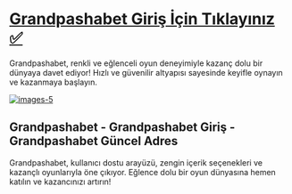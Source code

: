 <h1><a href="https://cutt.ly/GrandSosyal">Grandpashabet Giriş İçin Tıklayınız ✅</a></h1>
<p>Grandpashabet, renkli ve eğlenceli oyun deneyimiyle kazanç dolu bir dünyaya davet ediyor! Hızlı ve güvenilir altyapısı sayesinde keyifle oynayın ve kazanmaya başlayın.</p>

<a href="https://cutt.ly/GrandSosyal">
    <img src="https://i.ibb.co/Qjk1tFZ/images-5.png" alt="images-5" border="0">
</a>

<h2>Grandpashabet - Grandpashabet Giriş - Grandpashabet Güncel Adres</h2>
<p>Grandpashabet, kullanıcı dostu arayüzü, zengin içerik seçenekleri ve kazançlı oyunlarıyla öne çıkıyor. Eğlence dolu bir oyun dünyasına hemen katılın ve kazancınızı artırın!</p>

